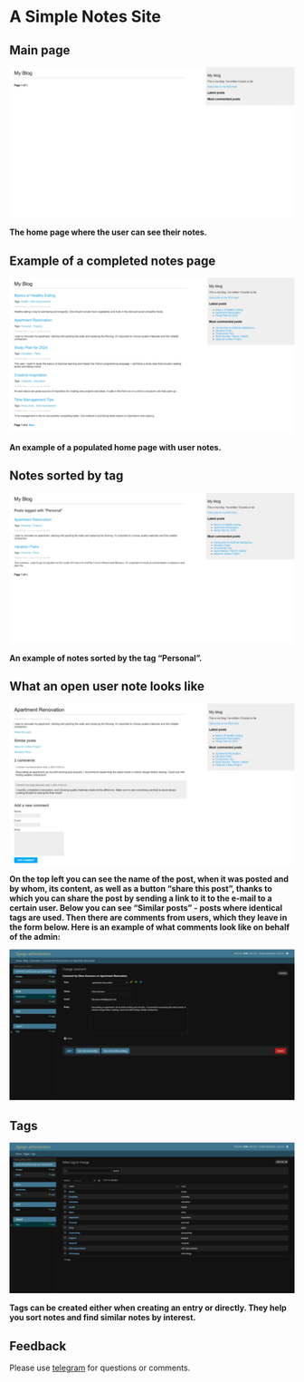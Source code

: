# A Simple Notes Site

## Main page

![Main Page](readme/main-page.jpg)

**The home page where the user can see their notes.**

## Example of a completed notes page

![Main Page Complete](readme/main-page-full.jpg)

**An example of a populated home page with user notes.**

## Notes sorted by tag

![Sorted Notes](readme/sort-by-notes.jpg)

**An example of notes sorted by the tag “Personal”.**

## What an open user note looks like

![Note Page](readme/user-note.jpg)

**On the top left you can see the name of the post, when it was posted and by whom, its content, as well as a button
“share this post”, thanks to which you can share the post by sending a link to it to the e-mail to a certain user.
Below you can see “Similar posts” - posts where identical tags are used.
Then there are comments from users, which they leave in the form below.
Here is an example of what comments look like on behalf of the admin:**

![Comments Page](readme/comment.jpg)

## Tags

![Tag Page](readme/tag.jpg)

**Tags can be created either when creating an entry or directly. They help you sort notes and find similar notes by
interest.**

## Feedback

Please use [telegram](https://t.me/saw_TheMoon) for questions or comments.
